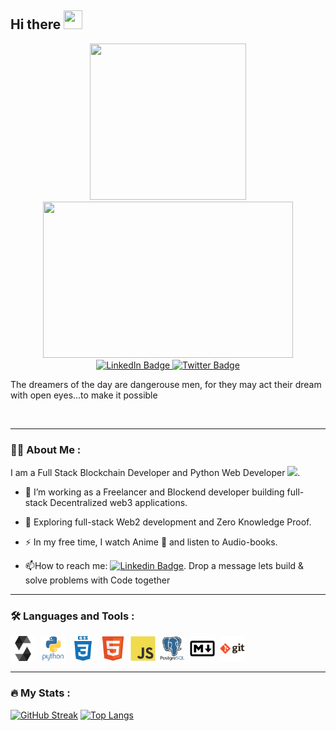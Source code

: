 ## Hi there <img src="https://media.giphy.com/media/hvRJCLFzcasrR4ia7z/giphy.gif" width="30px" height="30px"/>


<div id="header" align="center">
  <img src="https://media.giphy.com/media/RODiNw1qKHct74LACe/giphy.gif" width="250" height="250"/>
  <img src="https://media.giphy.com/media/f3iwJFOVOwuy7K6FFw/giphy.gif" width="400" height="250"/>
</div>

<div id="badges" align="center">
  <a href="https://www.linkedin.com/in/godand/">
  <img src="https://img.shields.io/badge/LinkedIn-blue?style=for-the-badge&logo=linkedin&logoColor=white" alt="LinkedIn Badge"/>
  </a>
  <a href="https://twitter.com/Godand_">
  <img src="https://img.shields.io/badge/Twitter-blue?style=for-the-badge&logo=twitter&logoColor=white" alt="Twitter Badge"/>
  </a>
</div>

<p>The dreamers of the day are dangerouse men, for they may act their dream with open eyes...to make it possible</p>
<img src="https://komarev.com/ghpvc/?username=Godhanded&label=Hellos&style=for-the-badge&color=blueviolet" alt=""/>
<hr>

### :man_technologist: About Me :
I am a Full Stack Blockchain Developer and Python Web Developer <img src="https://media.giphy.com/media/WUlplcMpOCEmTGBtBW/giphy.gif" width="30">.

- :telescope: I’m working as a Freelancer and Blockend developer building full-stack Decentralized web3 applications.

- :seedling: Exploring full-stack Web2 development and Zero Knowledge Proof.

- :zap: In my free time, I watch Anime 🤤 and listen to Audio-books.

- :mailbox:How to reach me: [![Linkedin Badge](https://img.shields.io/badge/-Godand-blue?style=flat&logo=Linkedin&logoColor=white)](https://www.linkedin.com/in/godand). Drop a message lets build & solve problems with Code together
<hr>

### :hammer_and_wrench: Languages and Tools :
<div>
  <img src="https://github.com/devicons/devicon/blob/master/icons/solidity/solidity-original.svg" title="Solidity" alt="Solidity" width="40" height="40"/>&nbsp;
   <img src="https://github.com/devicons/devicon/blob/master/icons/python/python-original-wordmark.svg" title="Python" alt="Python" width="40" height="40"/>&nbsp;
  <img src="https://github.com/devicons/devicon/blob/master/icons/css3/css3-plain-wordmark.svg"  title="CSS3" alt="CSS" width="40" height="40"/>&nbsp;
  <img src="https://github.com/devicons/devicon/blob/master/icons/html5/html5-original.svg" title="HTML5" alt="HTML" width="40" height="40"/>&nbsp;
  <img src="https://github.com/devicons/devicon/blob/master/icons/javascript/javascript-original.svg" title="JavaScript" alt="JavaScript" width="40" height="40"/>&nbsp;
  <img src="https://github.com/devicons/devicon/blob/master/icons/postgresql/postgresql-original-wordmark.svg" title="PostgreSQL" alt="PostgreSQL" width="40" height="40"/>&nbsp;
  <img src="https://github.com/devicons/devicon/blob/master/icons/markdown/markdown-original.svg" title="Mark Down" alt="Markdown" width="40" height="40"/>&nbsp;
  <img src="https://github.com/devicons/devicon/blob/master/icons/git/git-original-wordmark.svg" title="Git" **alt="Git" width="40" height="40"/>
</div>
<hr>

### :fire: My Stats :
[![GitHub Streak](http://github-readme-streak-stats.herokuapp.com?user=Godhanded&theme=highcontrast&background=000000)](https://git.io/streak-stats)
[![Top Langs](https://github-readme-stats.vercel.app/api/top-langs/?username=Godhanded&layout=compact&theme=vision-friendly-dark)](https://github.com/anuraghazra/github-readme-stats)

<!--
**Godhanded/Godhanded** is a ✨ _special_ ✨ repository because its `README.md` (this file) appears on your GitHub profile.

Here are some ideas to get you started:

- 🔭 I’m currently working on ...
- 🌱 I’m currently learning ...
- 👯 I’m looking to collaborate on ...
- 🤔 I’m looking for help with ...
- 💬 Ask me about ...
- 📫 How to reach me: ...
- 😄 Pronouns: ...
- ⚡ Fun fact: ...
-->
